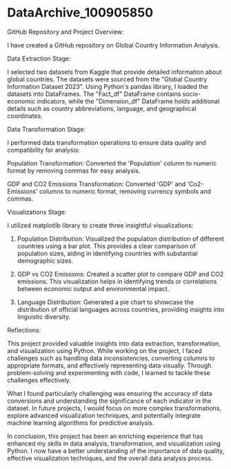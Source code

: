 # DataArchive_100905850

GitHub Repository and Project Overview:

I have created a GitHub repository on Global Country Information Analysis.

Data Extraction Stage:

I selected two datasets from Kaggle that provide detailed information about global countries. The datasets were sourced from the "Global Country Information Dataset 2023". Using Python's pandas library, I loaded the datasets into DataFrames. The "Fact_df" DataFrame contains socio-economic indicators, while the "Dimension_df" DataFrame holds additional details such as country abbreviations, language, and geographical coordinates.

Data Transformation Stage:

I performed data transformation operations to ensure data quality and compatibility for analysis:

Population Transformation: Converted the 'Population' column to numeric format by removing commas for easy analysis.

GDP and CO2 Emissions Transformation: Converted 'GDP' and 'Co2-Emissions' columns to numeric format, removing currency symbols and commas.

Visualizations Stage:

I utilized matplotlib library to create three insightful visualizations:

1. Population Distribution: Visualized the population distribution of different countries using a bar plot. This provides a clear comparison of population sizes, aiding in identifying countries with substantial demographic sizes.

2. GDP vs CO2 Emissions: Created a scatter plot to compare GDP and CO2 emissions. This visualization helps in identifying trends or correlations between economic output and environmental impact.

3. Language Distribution: Generated a pie chart to showcase the distribution of official languages across countries, providing insights into linguistic diversity.

Reflections:

This project provided valuable insights into data extraction, transformation, and visualization using Python. While working on the project, I faced challenges such as handling data inconsistencies, converting columns to appropriate formats, and effectively representing data visually. Through problem-solving and experimenting with code, I learned to tackle these challenges effectively.

What I found particularly challenging was ensuring the accuracy of data conversions and understanding the significance of each indicator in the dataset. In future projects, I would focus on more complex transformations, explore advanced visualization techniques, and potentially integrate machine learning algorithms for predictive analysis.

In conclusion, this project has been an enriching experience that has enhanced my skills in data analysis, transformation, and visualization using Python. I now have a better understanding of the importance of data quality, effective visualization techniques, and the overall data analysis process.



